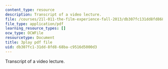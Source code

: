```yaml
---
content_type: resource
description: Transcript of a video lecture.
file: /courses/21l-011-the-film-experience-fall-2013/db307fc131dd8fd868bac9516d5000d3_m4ZuXay_qOo.pdf
file_type: application/pdf
learning_resource_types: []
ocw_type: OCWFile
resourcetype: Document
title: 3play pdf file
uid: db307fc1-31dd-8fd8-68ba-c9516d5000d3
---
```

Transcript of a video lecture.

